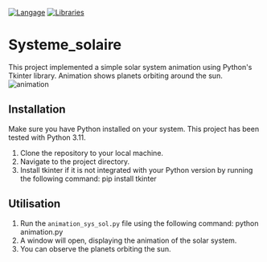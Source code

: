 [![Langage](https://img.shields.io/badge/Langage-Python-blue.svg)](https://www.python.org/)
[![Libraries](https://img.shields.io/badge/Libraries-Tkinter-yellow.svg)]([https://www.pygame.org/](https://docs.python.org/fr/3/library/tkinter.html))
# Systeme_solaire

This project implemented a simple solar system animation using Python's Tkinter library. Animation shows planets orbiting around the sun.
![animation](animation_solar_system.gif)
## Installation

Make sure you have Python installed on your system. This project has been tested with Python 3.11.

1. Clone the repository to your local machine.
2. Navigate to the project directory.
3. Install tkinter if it is not integrated with your Python version by running the following command: pip install tkinter


## Utilisation

1. Run the `animation_sys_sol.py` file using the following command:
   python animation.py
2. A window will open, displaying the animation of the solar system.
3. You can observe the planets orbiting the sun.
